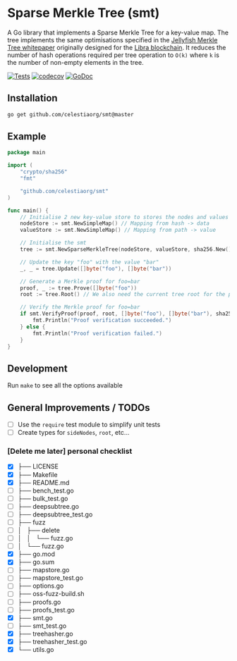 # Sparse Merkle Tree (smt)

A Go library that implements a Sparse Merkle Tree for a key-value map. The tree implements the same optimisations specified in the [Jellyfish Merkle Tree whitepaper][jmt whitepaper] originally designed for the [Libra blockchain][libra whitepaper]. It reduces the number of hash operations required per tree operation to `O(k)` where `k` is the number of non-empty elements in the tree.

[![Tests](https://github.com/celestiaorg/smt/actions/workflows/test.yml/badge.svg)](https://github.com/celestiaorg/smt/actions/workflows/test.yml)
[![codecov](https://codecov.io/gh/celestiaorg/smt/branch/master/graph/badge.svg?token=U3GGEDSA94)](https://codecov.io/gh/celestiaorg/smt)
[![GoDoc](https://godoc.org/github.com/celestiaorg/smt?status.svg)](https://godoc.org/github.com/celestiaorg/smt)

## Installation

```bash
go get github.com/celestiaorg/smt@master
```

## Example

```go
package main

import (
    "crypto/sha256"
    "fmt"

    "github.com/celestiaorg/smt"
)

func main() {
    // Initialise 2 new key-value store to stores the nodes and values of the tree
    nodeStore := smt.NewSimpleMap() // Mapping from hash -> data
    valueStore := smt.NewSimpleMap() // Mapping from path -> value

    // Initialise the smt
    tree := smt.NewSparseMerkleTree(nodeStore, valueStore, sha256.New())

    // Update the key "foo" with the value "bar"
    _, _ = tree.Update([]byte("foo"), []byte("bar"))

    // Generate a Merkle proof for foo=bar
    proof, _ := tree.Prove([]byte("foo"))
    root := tree.Root() // We also need the current tree root for the proof

    // Verify the Merkle proof for foo=bar
    if smt.VerifyProof(proof, root, []byte("foo"), []byte("bar"), sha256.New()) {
        fmt.Println("Proof verification succeeded.")
    } else {
        fmt.Println("Proof verification failed.")
    }
}
```

## Development

Run `make` to see all the options available

## General Improvements / TODOs

- [ ] Use the `require` test module to simplify unit tests
- [ ] Create types for `sideNodes`, `root`, etc...

[libra whitepaper]: https://diem-developers-components.netlify.app/papers/the-diem-blockchain/2020-05-26.pdf
[jmt whitepaper]: https://developers.diem.com/papers/jellyfish-merkle-tree/2021-01-14.pdf

### [Delete me later] personal checklist

- [x] ├── LICENSE
- [x] ├── Makefile
- [x] ├── README.md
- [ ] ├── bench_test.go
- [ ] ├── bulk_test.go
- [ ] ├── deepsubtree.go
- [ ] ├── deepsubtree_test.go
- [ ] ├── fuzz
- [ ] │   ├── delete
- [ ] │   │   └── fuzz.go
- [ ] │   └── fuzz.go
- [x] ├── go.mod
- [x] ├── go.sum
- [ ] ├── mapstore.go
- [ ] ├── mapstore_test.go
- [ ] ├── options.go
- [ ] ├── oss-fuzz-build.sh
- [ ] ├── proofs.go
- [ ] ├── proofs_test.go
- [x] ├── smt.go
- [ ] ├── smt_test.go
- [x] ├── treehasher.go
- [x] ├── treehasher_test.go
- [x] └── utils.go
